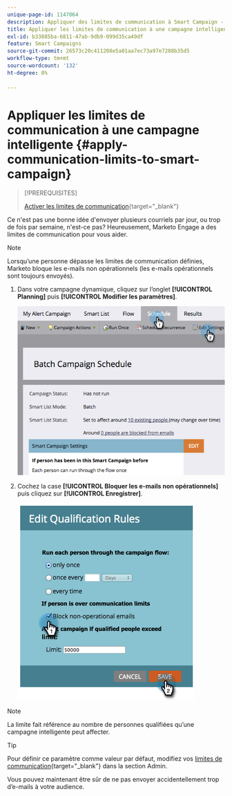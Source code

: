 ```yaml
---
unique-page-id: 1147064
description: Appliquer des limites de communication à Smart Campaign - Documents Marketo - Documentation du produit
title: Appliquer les limites de communication à une campagne intelligente
exl-id: b33885ba-6811-47ab-9db9-099d35ca49df
feature: Smart Campaigns
source-git-commit: 26573c20c411208e5a01aa7ec73a97e7208b35d5
workflow-type: tm+mt
source-wordcount: '132'
ht-degree: 0%

---
```


# Appliquer les limites de communication à une campagne intelligente {#apply-communication-limits-to-smart-campaign}

>[!PREREQUISITES]
>
>[Activer les limites de communication](/help/marketo/product-docs/administration/email-setup/enable-communication-limits.md){target="_blank"}

Ce n&#39;est pas une bonne idée d&#39;envoyer plusieurs courriels par jour, ou trop de fois par semaine, n&#39;est-ce pas? Heureusement, Marketo Engage a des limites de communication pour vous aider.

>[!NOTE]
>
>Lorsqu’une personne dépasse les limites de communication définies, Marketo bloque les e-mails non opérationnels (les e-mails opérationnels sont toujours envoyés).

1. Dans votre campagne dynamique, cliquez sur l’onglet **[!UICONTROL Planning]** puis **[!UICONTROL Modifier les paramètres]**.

   ![](assets/apply-communication-limits-to-smart-campaign-1.png)

1. Cochez la case **[!UICONTROL Bloquer les e-mails non opérationnels]** puis cliquez sur **[!UICONTROL Enregistrer]**.

   ![](assets/apply-communication-limits-to-smart-campaign-2.png)

>[!NOTE]
>
>La limite fait référence au nombre de personnes qualifiées qu’une campagne intelligente peut affecter.

>[!TIP]
>
>Pour définir ce paramètre comme valeur par défaut, modifiez vos [limites de communication](/help/marketo/product-docs/administration/email-setup/enable-communication-limits.md){target="_blank"} dans la section Admin.

Vous pouvez maintenant être sûr de ne pas envoyer accidentellement trop d’e-mails à votre audience.
